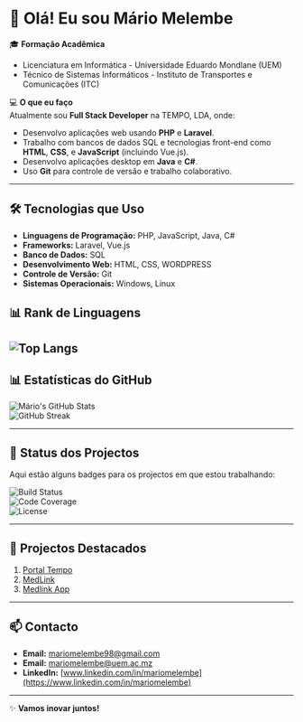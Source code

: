 # 👋 Olá! Eu sou Mário Melembe

🎓 **Formação Acadêmica**  
- Licenciatura em Informática - Universidade Eduardo Mondlane (UEM)  
- Técnico de Sistemas Informáticos - Instituto de Transportes e Comunicações (ITC)

💻 **O que eu faço**  
Atualmente sou **Full Stack Developer** na TEMPO, LDA, onde:  
- Desenvolvo aplicações web usando **PHP** e **Laravel**.  
- Trabalho com bancos de dados SQL e tecnologias front-end como **HTML**, **CSS**, e **JavaScript** (incluindo Vue.js).  
- Desenvolvo aplicações desktop em **Java** e **C#**.  
- Uso **Git** para controle de versão e trabalho colaborativo.

---

## 🛠️ **Tecnologias que Uso**
- **Linguagens de Programação:** PHP, JavaScript, Java, C#  
- **Frameworks:** Laravel, Vue.js  
- **Banco de Dados:** SQL  
- **Desenvolvimento Web:** HTML, CSS, WORDPRESS 
- **Controle de Versão:** Git  
- **Sistemas Operacionais:** Windows, Linux  

## 📊 Rank de Linguagens

![Top Langs](https://github-readme-stats.vercel.app/api/top-langs/?username=mariomelembe98&layout=compact&theme=radical) 
---

## 📊 **Estatísticas do GitHub**

![Mário's GitHub Stats](https://github-readme-stats.vercel.app/api?username=mariomelembe98&show_icons=true&theme=radical)   
![GitHub Streak](https://github-readme-streak-stats.herokuapp.com/?user=mariomelembe98&theme=radical)

---

## 🚀 **Status dos Projectos**
Aqui estão alguns badges para os projectos em que estou trabalhando:

![Build Status](https://img.shields.io/github/actions/workflow/status/mariomelembe98/dokan-custom-fields/build.yml?branch=main)  
![Code Coverage](https://img.shields.io/codecov/c/github/mariomelembe98/sistema-de-gestao-academica-uem?token=TOKEN_DO_COVERAGE)  
![License](https://img.shields.io/github/license/SeuUsuario/file-manager)

---

## 🌟 **Projectos Destacados**
1. [Portal Tempo](https://tempo.co.mz/tempo/) 
2. [MedLink](https://medlink.co.mz/) 
3. [Medlink App](https://app.medlink.co.mz/) 

---

## 📫 **Contacto**
- **Email:** [mariomelembe98@gmail.com](mailto:mariomelembe98@gmail.com)
- **Email:** [mariomelembe@uem.ac.mz](mailto:mariomelembe@uem.ac.mz)  
- **LinkedIn:** [www.linkedin.com/in/mariomelembe](https://www.linkedin.com/in/mariomelembe) 

---

✨ **Vamos inovar juntos!**
